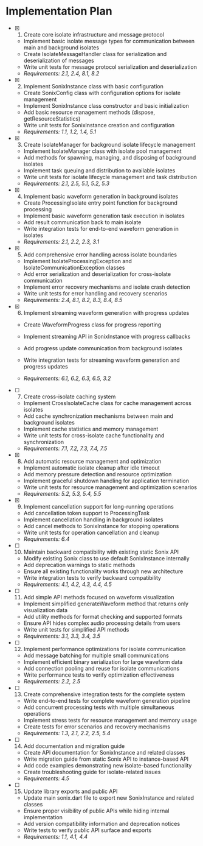 # Implementation Plan

- [x] 1. Create core isolate infrastructure and message protocol

  - Implement basic isolate message types for communication between main and background isolates
  - Create IsolateMessageHandler class for serialization and deserialization of messages
  - Write unit tests for message protocol serialization and deserialization
  - _Requirements: 2.1, 2.4, 8.1, 8.2_

- [x] 2. Implement SonixInstance class with basic configuration

  - Create SonixConfig class with configuration options for isolate management
  - Implement SonixInstance class constructor and basic initialization
  - Add basic resource management methods (dispose, getResourceStatistics)
  - Write unit tests for SonixInstance creation and configuration
  - _Requirements: 1.1, 1.2, 1.4, 5.1_

- [x] 3. Create IsolateManager for background isolate lifecycle management

  - Implement IsolateManager class with isolate pool management
  - Add methods for spawning, managing, and disposing of background isolates
  - Implement task queuing and distribution to available isolates
  - Write unit tests for isolate lifecycle management and task distribution
  - _Requirements: 2.1, 2.5, 5.1, 5.2, 5.3_

- [x] 4. Implement basic waveform generation in background isolates

  - Create ProcessingIsolate entry point function for background processing
  - Implement basic waveform generation task execution in isolates
  - Add result communication back to main isolate
  - Write integration tests for end-to-end waveform generation in isolates
  - _Requirements: 2.1, 2.2, 2.3, 3.1_

- [x] 5. Add comprehensive error handling across isolate boundaries

  - Implement IsolateProcessingException and IsolateCommunicationException classes
  - Add error serialization and deserialization for cross-isolate communication
  - Implement error recovery mechanisms and isolate crash detection
  - Write unit tests for error handling and recovery scenarios
  - _Requirements: 2.4, 8.1, 8.2, 8.3, 8.4, 8.5_

- [x] 6. Implement streaming waveform generation with progress updates

  - Create WaveformProgress class for progress reporting
  - Implement streaming API in SonixInstance with progress callbacks
  - Add progress update communication from background isolates

  - Write integration tests for streaming waveform generation and progress updates
  - _Requirements: 6.1, 6.2, 6.3, 6.5, 3.2_

- [ ] 7. Create cross-isolate caching system

  - Implement CrossIsolateCache class for cache management across isolates
  - Add cache synchronization mechanisms between main and background isolates
  - Implement cache statistics and memory management
  - Write unit tests for cross-isolate cache functionality and synchronization
  - _Requirements: 7.1, 7.2, 7.3, 7.4, 7.5_

- [x] 8. Add automatic resource management and optimization

  - Implement automatic isolate cleanup after idle timeout
  - Add memory pressure detection and resource optimization
  - Implement graceful shutdown handling for application termination
  - Write unit tests for resource management and optimization scenarios
  - _Requirements: 5.2, 5.3, 5.4, 5.5_

- [x] 9. Implement cancellation support for long-running operations


  - Add cancellation token support to ProcessingTask
  - Implement cancellation handling in background isolates
  - Add cancel methods to SonixInstance for stopping operations
  - Write unit tests for operation cancellation and cleanup
  - _Requirements: 6.4_

- [ ] 10. Maintain backward compatibility with existing static Sonix API

  - Modify existing Sonix class to use default SonixInstance internally
  - Add deprecation warnings to static methods
  - Ensure all existing functionality works through new architecture
  - Write integration tests to verify backward compatibility
  - _Requirements: 4.1, 4.2, 4.3, 4.4, 4.5_

- [ ] 11. Add simple API methods focused on waveform visualization

  - Implement simplified generateWaveform method that returns only visualization data
  - Add utility methods for format checking and supported formats
  - Ensure API hides complex audio processing details from users
  - Write unit tests for simplified API methods
  - _Requirements: 3.1, 3.3, 3.4, 3.5_

- [ ] 12. Implement performance optimizations for isolate communication

  - Add message batching for multiple small communications
  - Implement efficient binary serialization for large waveform data
  - Add connection pooling and reuse for isolate communications
  - Write performance tests to verify optimization effectiveness
  - _Requirements: 2.2, 2.5_

- [ ] 13. Create comprehensive integration tests for the complete system

  - Write end-to-end tests for complete waveform generation pipeline
  - Add concurrent processing tests with multiple simultaneous operations
  - Implement stress tests for resource management and memory usage
  - Create tests for error scenarios and recovery mechanisms
  - _Requirements: 1.3, 2.1, 2.2, 2.5, 5.4_

- [ ] 14. Add documentation and migration guide

  - Create API documentation for SonixInstance and related classes
  - Write migration guide from static Sonix API to instance-based API
  - Add code examples demonstrating new isolate-based functionality
  - Create troubleshooting guide for isolate-related issues
  - _Requirements: 4.5_

- [ ] 15. Update library exports and public API
  - Update main sonix.dart file to export new SonixInstance and related classes
  - Ensure proper visibility of public APIs while hiding internal implementation
  - Add version compatibility information and deprecation notices
  - Write tests to verify public API surface and exports
  - _Requirements: 1.1, 4.1, 4.4_

